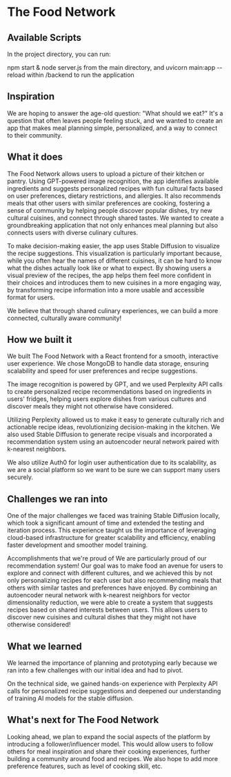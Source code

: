 # The Food Network


## Available Scripts

In the project directory, you can run:

npm start & node server.js from the main directory, and uvicorn main:app --reload within /backend to run the application

## Inspiration
We are hoping to answer the age-old question: "What should we eat?" It's a question that often leaves people feeling stuck, and we wanted to create an app that makes meal planning simple, personalized, and a way to connect to their community.

## What it does
The Food Network allows users to upload a picture of their kitchen or pantry. Using GPT-powered image recognition, the app identifies available ingredients and suggests personalized recipes with fun cultural facts based on user preferences, dietary restrictions, and allergies. It also recommends meals that other users with similar preferences are cooking, fostering a sense of community by helping people discover popular dishes, try new cultural cuisines, and connect through shared tastes. We wanted to create a groundbreaking application that not only enhances meal planning but also connects users with diverse culinary cultures.

To make decision-making easier, the app uses Stable Diffusion to visualize the recipe suggestions. This visualization is particularly important because, while you often hear the names of different cuisines, it can be hard to know what the dishes actually look like or what to expect. By showing users a visual preview of the recipes, the app helps them feel more confident in their choices and introduces them to new cuisines in a more engaging way, by transforming recipe information into a more usable and accessible format for users.

We believe that through shared culinary experiences, we can build a more connected, culturally aware community!

## How we built it
We built The Food Network with a React frontend for a smooth, interactive user experience. We chose MongoDB to handle data storage, ensuring scalability and speed for user preferences and recipe suggestions.

The image recognition is powered by GPT, and we used Perplexity API calls to create personalized recipe recommendations based on ingredients in users' fridges, helping users explore dishes from various cultures and discover meals they might not otherwise have considered.

Utilizing Perplexity allowed us to make it easy to generate culturally rich and actionable recipe ideas, revolutionizing decision-making in the kitchen. We also used Stable Diffusion to generate recipe visuals and incorporated a recommendation system using an autoencoder neural network paired with k-nearest neighbors.

We also utilize Auth0 for login user authentication due to its scalability, as we are a social platform so we want to be sure we can support many users securely.

## Challenges we ran into
One of the major challenges we faced was training Stable Diffusion locally, which took a significant amount of time and extended the testing and iteration process. This experience taught us the importance of leveraging cloud-based infrastructure for greater scalability and efficiency, enabling faster development and smoother model training.

Accomplishments that we're proud of
We are particularly proud of our recommendation system! Our goal was to make food an avenue for users to explore and connect with different cultures, and we achieved this by not only personalizing recipes for each user but also recommending meals that others with similar tastes and preferences have enjoyed. By combining an autoencoder neural network with k-nearest neighbors for vector dimensionality reduction, we were able to create a system that suggests recipes based on shared interests between users. This allows users to discover new cuisines and cultural dishes that they might not have otherwise considered!

## What we learned
We learned the importance of planning and prototyping early because we ran into a few challenges with our initial idea and had to pivot.

On the technical side, we gained hands-on experience with Perplexity API calls for personalized recipe suggestions and deepened our understanding of training AI models for the stable diffusion.

## What's next for The Food Network
Looking ahead, we plan to expand the social aspects of the platform by introducing a follower/influencer model. This would allow users to follow others for meal inspiration and share their cooking experiences, further building a community around food and recipes. We also hope to add more preference features, such as level of cooking skill, etc.
